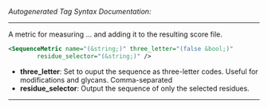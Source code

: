 <!-- THIS IS AN AUTOGENERATED FILE: Don't edit it directly, instead change the schema definition in the code itself. -->

_Autogenerated Tag Syntax Documentation:_

---
A metric for measuring ... and adding it to the resulting score file.

```xml
<SequenceMetric name="(&string;)" three_letter="(false &bool;)"
        residue_selector="(&string;)" />
```

-   **three_letter**: Set to ouput the sequence as three-letter codes. Useful for modifications and glycans.  Comma-separated
-   **residue_selector**: Output the sequence of only the selected residues.

---
